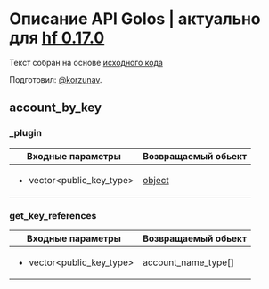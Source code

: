 # Описание API Golos | актуально для [hf 0.17.0](https://github.com/GolosChain/golos/releases/tag/v0.17.0)
Текст собран на основе [исходного кода](https://github.com/GolosChain/golos/tree/master/plugins/account_by_key/include/golos/plugins/account_by_key/account_by_key_plugin.hpp)

Подготовил: [@korzunav](https://golos.io/@korzunav).

## account_by_key
### _plugin

|Входные параметры|Возвращаемый обьект|
|-----------------|-------------------|
|<ul><li>vector\<public_key_type\></li></ul>|[object](../objects/object.md)|

### get_key_references

|Входные параметры|Возвращаемый обьект|
|-----------------|-------------------|
|<ul><li>vector\<public_key_type\></li></ul>|account_name_type[]|

